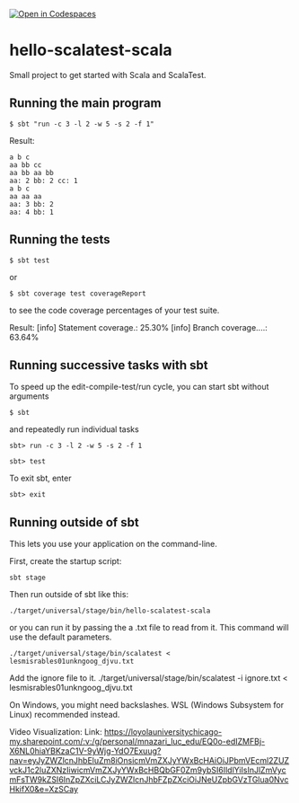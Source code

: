 [![Open in Codespaces](https://classroom.github.com/assets/launch-codespace-2972f46106e565e64193e422d61a12cf1da4916b45550586e14ef0a7c637dd04.svg)](https://classroom.github.com/open-in-codespaces?assignment_repo_id=16147442)
# hello-scalatest-scala

Small project to get started with Scala and ScalaTest.


## Running the main program

```
$ sbt "run -c 3 -l 2 -w 5 -s 2 -f 1"
```

Result: 
```
a b c
aa bb cc 
aa bb aa bb
aa: 2 bb: 2 cc: 1
a b c
aa aa aa
aa: 3 bb: 2
aa: 4 bb: 1
```


## Running the tests

```
$ sbt test
```

or

```
$ sbt coverage test coverageReport
```

to see the code coverage percentages of your test suite.

Result: 
    [info] Statement coverage.: 25.30%
    [info] Branch coverage....: 63.64%

## Running successive tasks with sbt

To speed up the edit-compile-test/run cycle, you can start sbt without arguments

```
$ sbt 
```

and repeatedly run individual tasks

```
sbt> run -c 3 -l 2 -w 5 -s 2 -f 1
```

```
sbt> test
```

To exit sbt, enter

```
sbt> exit
```


## Running outside of sbt

This lets you use your application on the command-line.

First, create the startup script:

```
sbt stage
```

Then run outside of sbt like this:

```
./target/universal/stage/bin/hello-scalatest-scala
```

or you can run it by passing the a .txt file to read from it. This command will use the default parameters.

```
./target/universal/stage/bin/scalatest < lesmisrables01unkngoog_djvu.txt
```

Add the ignore file to it.
./target/universal/stage/bin/scalatest -i ignore.txt < lesmisrables01unkngoog_djvu.txt

On Windows, you might need backslashes. WSL (Windows Subsystem for Linux) recommended instead.

Video Visualization: Link: https://loyolauniversitychicago-my.sharepoint.com/:v:/g/personal/mnazari_luc_edu/EQ0o-edIZMFBj-X6NL0hiaYBKzaC1V-9yWjg-YdO7Exuug?nav=eyJyZWZlcnJhbEluZm8iOnsicmVmZXJyYWxBcHAiOiJPbmVEcml2ZUZvckJ1c2luZXNzIiwicmVmZXJyYWxBcHBQbGF0Zm9ybSI6IldlYiIsInJlZmVycmFsTW9kZSI6InZpZXciLCJyZWZlcnJhbFZpZXciOiJNeUZpbGVzTGlua0NvcHkifX0&e=XzSCay
